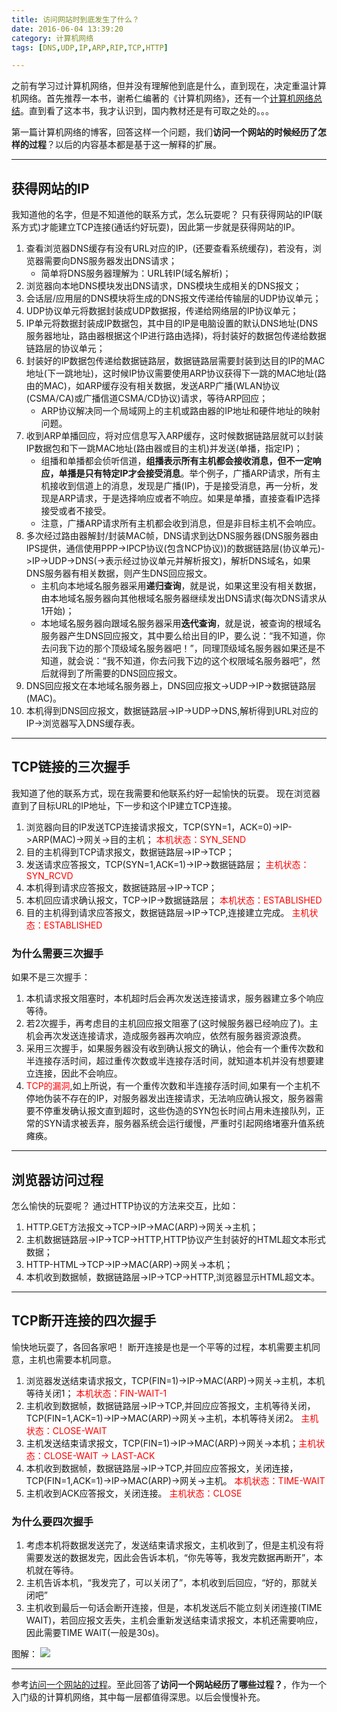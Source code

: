 ```yaml
---
title: 访问网站时到底发生了什么？
date: 2016-06-04 13:39:20
category: 计算机网络
tags: [DNS,UDP,IP,ARP,RIP,TCP,HTTP]

---
```


之前有学习过计算机网络，但并没有理解他到底是什么，直到现在，决定重温计算机网络。首先推荐一本书，谢希仁编著的《计算机网络》，还有一个[计算机网络总结](https://mp.weixin.qq.com/s?__biz=MzA5ODUxOTA5Mg==&mid=2652549492&idx=1&sn=1ee3f3ac7e3939c2d043475ee94fc84a&scene=0&key=f5c31ae61525f82ee719b6a9891804cfdb17bfef968860d6549e72f709c44f8858691a090c5bb18f36988dc88354c172&ascene=7&uin=MTI5MjI0NzEyMQ%3D%3D&devicetype=android-23&version=26031031&nettype=WIFI&pass_ticket=Y%2F%2FFA4XRBgzEZc7TWnpUSOgilSIZ%2BwlAC7IVjUZZxQ8%2BeVY%2BsyubOhQ6ThMU3jn%2F)。直到看了这本书，我才认识到，国内教材还是有可取之处的。。。

第一篇计算机网络的博客，回答这样一个问题，我们**访问一个网站的时候经历了怎样的过程**？以后的内容基本都是基于这一解释的扩展。

---

## 获得网站的IP

我知道他的名字，但是不知道他的联系方式，怎么玩耍呢？
只有获得网站的IP(联系方式)才能建立TCP连接(通话约好玩耍)，因此第一步就是获得网站的IP。
1. 查看浏览器DNS缓存有没有URL对应的IP，(还要查看系统缓存)，若没有，浏览器需要向DNS服务器发出DNS请求；
	+ 简单将DNS服务器理解为：URL转IP(域名解析)；
2. 浏览器向本地DNS模块发出DNS请求，DNS模块生成相关的DNS报文；
3. 会话层/应用层的DNS模块将生成的DNS报文传递给传输层的UDP协议单元；
4. UDP协议单元将数据封装成UDP数据报，传递给网络层的IP协议单元；
5. IP单元将数据封装成IP数据包，其中目的IP是电脑设置的默认DNS地址(DNS服务器地址，路由器根据这个IP进行路由选择)，将封装好的数据包传递给数据链路层的协议单元；
6. 封装好的IP数据包传递给数据链路层，数据链路层需要封装到达目的IP的MAC地址(下一跳地址)，这时候IP协议需要使用ARP协议获得下一跳的MAC地址(路由的MAC)，如ARP缓存没有相关数据，发送ARP广播(WLAN协议(CSMA/CA)或广播信道CSMA/CD协议)请求，等待ARP回应；
	+ ARP协议解决同一个局域网上的主机或路由器的IP地址和硬件地址的映射问题。
7. 收到ARP单播回应，将对应信息写入ARP缓存，这时候数据链路层就可以封装IP数据包和下一跳MAC地址(路由器或目的主机)并发送(单播，指定IP)；
	+ 组播和单播都会侦听信道，**组播表示所有主机都会接收消息，但不一定响应，单播是只有特定IP才会接受消息**。举个例子，广播ARP请求，所有主机接收到信道上的消息，发现是广播(IP)，于是接受消息，再一分析，发现是ARP请求，于是选择响应或者不响应。如果是单播，直接查看IP选择接受或者不接受。
	+ 注意，广播ARP请求所有主机都会收到消息，但是非目标主机不会响应。
8. 多次经过路由器解封/封装MAC帧，DNS请求到达DNS服务器(DNS服务器由IPS提供，通信使用PPP->IPCP协议(包含NCP协议))的数据链路层(协议单元)->IP->UDP->DNS(->表示经过协议单元并解析报文)，解析DNS域名，如果DNS服务器有相关数据，则产生DNS回应报文。
	+ 主机向本地域名服务器采用**递归查询**，就是说，如果这里没有相关数据，由本地域名服务器向其他根域名服务器继续发出DNS请求(每次DNS请求从1开始)；
	+ 本地域名服务器向跟域名服务器采用**迭代查询**，就是说，被查询的根域名服务器产生DNS回应报文，其中要么给出目的IP，要么说：“我不知道，你去问我下边的那个顶级域名服务器吧！”，同理顶级域名服务器如果还是不知道，就会说：“我不知道，你去问我下边的这个权限域名服务器吧”，然后就得到了所需要的DNS回应报文。
9. DNS回应报文在本地域名服务器上，DNS回应报文->UDP->IP->数据链路层(MAC)。
10. 本机得到DNS回应报文，数据链路层->IP->UDP->DNS,解析得到URL对应的IP->浏览器写入DNS缓存表。


---

## TCP链接的三次握手

我知道了他的联系方式，现在我需要和他联系约好一起愉快的玩耍。
现在浏览器直到了目标URL的IP地址，下一步和这个IP建立TCP连接。
1. 浏览器向目的IP发送TCP连接请求报文，TCP(SYN=1，ACK=0)->IP->ARP(MAC)->网关->目的主机；	<font color=red>本机状态：SYN_SEND</font>
3. 目的主机得到TCP请求报文，数据链路层->IP->TCP；
4. 发送请求应答报文，TCP(SYN=1,ACK=1)->IP->数据链路层；	<font color = red>主机状态：SYN_RCVD</font>
4. 本机得到请求应答报文，数据链路层->IP->TCP；
5. 本机回应请求确认报文，TCP->IP->数据链路层；	<font color=red>本机状态：ESTABLISHED</font>
6. 目的主机得到请求应答报文，数据链路层->IP->TCP,连接建立完成。	<font color=red>主机状态：ESTABLISHED</font>

### 为什么需要三次握手
如果不是三次握手：
1. 本机请求报文阻塞时，本机超时后会再次发送连接请求，服务器建立多个响应等待。
2. 若2次握手，再考虑目的主机回应报文阻塞了(这时候服务器已经响应了)。主机会再次发送连接请求，造成服务器再次响应，依然有服务器资源浪费。
3. 采用三次握手，如果服务器没有收到确认报文的确认，他会有一个重传次数和半连接存活时间，超过重传次数或半连接存活时间，就知道本机并没有想要建立连接，因此不会响应。
4. <font color=red>TCP的漏洞</font>,如上所说，有一个重传次数和半连接存活时间,如果有一个主机不停地伪装不存在的IP，对服务器发出连接请求，无法响应确认报文，服务器需要不停重发确认报文直到超时，这些伪造的SYN包长时间占用未连接队列，正常的SYN请求被丢弃，服务器系统会运行缓慢，严重时引起网络堵塞升值系统瘫痪。

---

## 浏览器访问过程

怎么愉快的玩耍呢？
通过HTTP协议的方法来交互，比如：
1. HTTP.GET方法报文->TCP->IP->MAC(ARP)->网关->主机；
2. 主机数据链路层->IP->TCP->HTTP,HTTP协议产生封装好的HTML超文本形式数据；
3. HTTP-HTML->TCP->IP->MAC(ARP)->网关->本机；
4. 本机收到数据帧，数据链路层->IP->TCP->HTTP,浏览器显示HTML超文本。

---

## TCP断开连接的四次握手

愉快地玩耍了，各回各家吧！
断开连接是也是一个平等的过程，本机需要主机同意，主机也需要本机同意。
1. 浏览器发送结束请求报文，TCP(FIN=1)->IP->MAC(ARP)->网关->主机，本机等待关闭1；	<font color=red>本机状态：FIN-WAIT-1</font>
2. 主机收到数据帧，数据链路层->IP->TCP,并回应应答报文，主机等待关闭，TCP(FIN=1,ACK=1)->IP->MAC(ARP)->网关->主机，本机等待关闭2。	<font color=red>主机状态：CLOSE-WAIT</font>
3. 主机发送结束请求报文，TCP(FIN=1)->IP->MAC(ARP)->网关->本机；<font color=red>主机状态：CLOSE-WAIT -> LAST-ACK</font>
4. 本机收到数据帧，数据链路层->IP->TCP,并回应应答报文，关闭连接，TCP(FIN=1,ACK=1)->IP->MAC(ARP)->网关->主机。	<font color=red>本机状态：TIME-WAIT</font>
5. 主机收到ACK应答报文，关闭连接。	<font color=red>主机状态：CLOSE</font>

### 为什么要四次握手
1. 考虑本机将数据发送完了，发送结束请求报文，主机收到了，但是主机没有将需要发送的数据发完，因此会告诉本机，“你先等等，我发完数据再断开”，本机就在等待。
2. 主机告诉本机，“我发完了，可以关闭了”，本机收到后回应，“好的，那就关闭吧”
3. 主机收到最后一句话会断开连接，但是，本机发送后不能立刻关闭连接(TIME WAIT)，若回应报文丢失，主机会重新发送结束请求报文，本机还需要响应，因此需要TIME WAIT(一般是30s)。

图解：
![](http://i.imgur.com/nzqCAKf.jpg)



---

参考[访问一个网站的过程](http://www.voidcn.com/blog/zbuger/article/p-5713349.html)。至此回答了**访问一个网站经历了哪些过程？**，作为一个入门级的计算机网络，其中每一层都值得深思。以后会慢慢补充。


